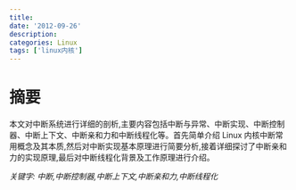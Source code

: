 ```yaml
---
title:
date: '2012-09-26'
description:
categories: Linux
tags: ['linux内核']
---
```

摘要
==========

本文对中断系统进行详细的剖析,主要内容包括中断与异常、中断实现、中断控制器、中断上下文、中断亲和力和中断线程化等。首先简单介绍 Linux 内核中断常用概念及其本质,然后对中断实现基本原理进行简要分析,接着详细探讨了中断亲和力的实现原理,最后对中断线程化背景及工作原理进行介绍。

*关键字: 中断,中断控制器,中断上下文,中断亲和力,中断线程化*
